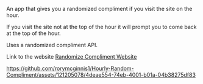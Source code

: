 An app that gives you a randomized compliment if you visit the site on the hour.

If you visit the site not at the top of the hour it will prompt you to come back at the top of the hour.

Uses a randomized compliment API.

Link to the website [Randomize Compliment Website](https://rorymcginnis1.github.io/Hourly-Random-Compliment/)




https://github.com/rorymcginnis1/Hourly-Random-Compliment/assets/121205078/4deae554-74eb-4001-b01a-04b38275df83

